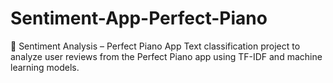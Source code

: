 # Sentiment-App-Perfect-Piano
🎵 Sentiment Analysis – Perfect Piano App Text classification project to analyze user reviews from the Perfect Piano app using TF-IDF and machine learning models.
